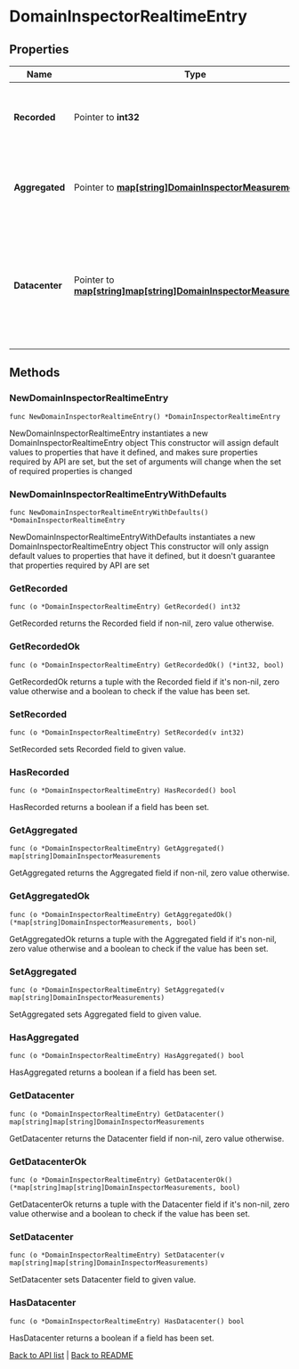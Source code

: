 # DomainInspectorRealtimeEntry

## Properties

Name | Type | Description | Notes
------------ | ------------- | ------------- | -------------
**Recorded** | Pointer to **int32** | The Unix timestamp at which this record&#39;s data was generated. | [optional] 
**Aggregated** | Pointer to [**map[string]DomainInspectorMeasurements**](domain_inspector_measurements.md) | Groups [measurements](#measurements-data-model) by backend name and then by IP address. | [optional] 
**Datacenter** | Pointer to [**map[string]map[string]DomainInspectorMeasurements**](map.md) | Groups [measurements](#measurements-data-model) by POP, then backend name, and then IP address. See the [POPs API](https://www.fastly.com/documentation/reference/api/utils/pops/) for details about POP identifiers. | [optional] 

## Methods

### NewDomainInspectorRealtimeEntry

`func NewDomainInspectorRealtimeEntry() *DomainInspectorRealtimeEntry`

NewDomainInspectorRealtimeEntry instantiates a new DomainInspectorRealtimeEntry object
This constructor will assign default values to properties that have it defined,
and makes sure properties required by API are set, but the set of arguments
will change when the set of required properties is changed

### NewDomainInspectorRealtimeEntryWithDefaults

`func NewDomainInspectorRealtimeEntryWithDefaults() *DomainInspectorRealtimeEntry`

NewDomainInspectorRealtimeEntryWithDefaults instantiates a new DomainInspectorRealtimeEntry object
This constructor will only assign default values to properties that have it defined,
but it doesn't guarantee that properties required by API are set

### GetRecorded

`func (o *DomainInspectorRealtimeEntry) GetRecorded() int32`

GetRecorded returns the Recorded field if non-nil, zero value otherwise.

### GetRecordedOk

`func (o *DomainInspectorRealtimeEntry) GetRecordedOk() (*int32, bool)`

GetRecordedOk returns a tuple with the Recorded field if it's non-nil, zero value otherwise
and a boolean to check if the value has been set.

### SetRecorded

`func (o *DomainInspectorRealtimeEntry) SetRecorded(v int32)`

SetRecorded sets Recorded field to given value.

### HasRecorded

`func (o *DomainInspectorRealtimeEntry) HasRecorded() bool`

HasRecorded returns a boolean if a field has been set.

### GetAggregated

`func (o *DomainInspectorRealtimeEntry) GetAggregated() map[string]DomainInspectorMeasurements`

GetAggregated returns the Aggregated field if non-nil, zero value otherwise.

### GetAggregatedOk

`func (o *DomainInspectorRealtimeEntry) GetAggregatedOk() (*map[string]DomainInspectorMeasurements, bool)`

GetAggregatedOk returns a tuple with the Aggregated field if it's non-nil, zero value otherwise
and a boolean to check if the value has been set.

### SetAggregated

`func (o *DomainInspectorRealtimeEntry) SetAggregated(v map[string]DomainInspectorMeasurements)`

SetAggregated sets Aggregated field to given value.

### HasAggregated

`func (o *DomainInspectorRealtimeEntry) HasAggregated() bool`

HasAggregated returns a boolean if a field has been set.

### GetDatacenter

`func (o *DomainInspectorRealtimeEntry) GetDatacenter() map[string]map[string]DomainInspectorMeasurements`

GetDatacenter returns the Datacenter field if non-nil, zero value otherwise.

### GetDatacenterOk

`func (o *DomainInspectorRealtimeEntry) GetDatacenterOk() (*map[string]map[string]DomainInspectorMeasurements, bool)`

GetDatacenterOk returns a tuple with the Datacenter field if it's non-nil, zero value otherwise
and a boolean to check if the value has been set.

### SetDatacenter

`func (o *DomainInspectorRealtimeEntry) SetDatacenter(v map[string]map[string]DomainInspectorMeasurements)`

SetDatacenter sets Datacenter field to given value.

### HasDatacenter

`func (o *DomainInspectorRealtimeEntry) HasDatacenter() bool`

HasDatacenter returns a boolean if a field has been set.


[Back to API list](../README.md#documentation-for-api-endpoints) | [Back to README](../README.md)



